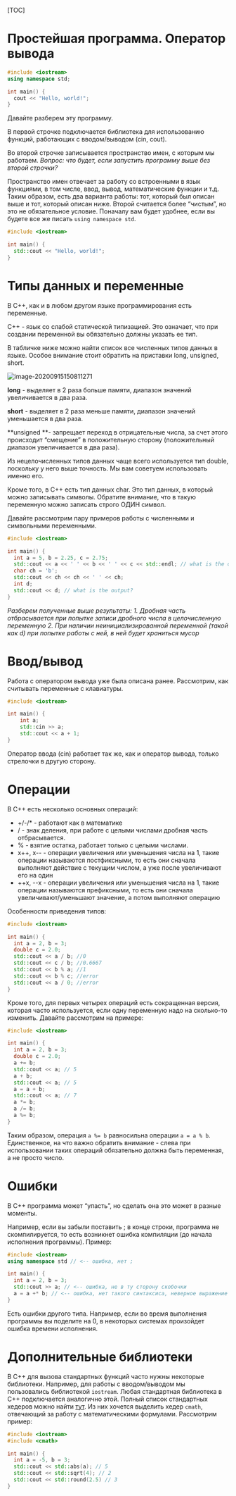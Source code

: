[TOC]

# Простейшая программа. Оператор вывода

```c++
#include <iostream>
using namespace std;

int main() {
  cout << "Hello, world!";
}
```

Давайте разберем эту программу. 

В первой строчке подключается библиотека для использованию функций, работающих с вводом/выводом (cin, cout).

Во второй строчке записывается пространство имен, с которым мы работаем. 
*Вопрос: что будет, если запустить программу выше без второй строчки?*

Пространство имен отвечает за работу со встроенными в язык функциями, в том числе, ввод, вывод, математические функции и т.д. Таким образом, есть два варианта работы: тот, который был описан выше и тот, который описан ниже. Второй считается более “чистым”, но это не обязательное условие. Поначалу вам будет удобнее, если вы будете все же писать `using namespace std`.

```c++
#include <iostream>

int main() {
  std::cout << "Hello, world!";
}
```

#	Типы данных и переменные

В С++, как и в любом другом языке программирования есть переменные.

С++ - язык со слабой статической типизацией. Это означает, что при создании переменной вы обязательно должны указать ее тип.

В табличке ниже можно найти список все численных типов данных в языке. Особое внимание стоит обратить на приставки long, unsigned, short. 

![image-20200915150811271](image-20200915150811271.png)

**long** - выделяет в 2 раза больше памяти, диапазон значений увеличивается в два раза.

**short** - выделяет в 2 раза меньше памяти, диапазон значений уменьшается в два раза. 

**unsigned **- запрещает переход в отрицательные числа, за счет этого происходит “смещение” в положительную сторону (положительный диапазон увеличивается в два раза).

Из нецелочисленных типов данных чаще всего используется тип double, поскольку у него выше точность. Мы вам советуем использовать именно его.

Кроме того, в С++ есть тип данных char. Это тип данных, в который можно записывать символы. Обратите внимание, что в такую переменную можно записать строго ОДИН символ.

Давайте рассмотрим пару примеров работы с численными и символьными переменными.

```c++
#include <iostream>

int main() {
  int a = 5, b = 2.25, c = 2.75;
  std::cout << a << ' ' << b << ' ' << c << std::endl; // what is the output?
  char ch = 'b';
  std::cout << ch << ch << ' ' << ch;
  int d;
  std::cout << d; // what is the output?
}
```

*Разберем полученные выше результаты:*
*1. Дробная часть отбрасывается при попытке записи дробного числа в целочисленную переменную*
*2. При наличии неинициализированной переменной (такой как d) при попытке работы с ней, в ней будет храниться мусор*

# Ввод/вывод

Работа с оператором вывода уже была описана ранее. Рассмотрим, как считывать переменные с клавиатуры.

```c++
#include <iostream>

int main() {
    int a;
    std::cin >> a;
    std::cout << a + 1; 
}
```

Оператор ввода (cin) работает так же, как и оператор вывода, только стрелочки в другую сторону.

# Операции

В С++ есть несколько основных операций:

+ +/-/* - работают как в математике 
+ / - знак деления, при работе с целыми числами дробная часть отбрасывается.
+ % - взятие остатка, работает только с целыми числами.
+ x++, x-- - операции увеличения или уменьшения числа на 1, такие операции называются постфиксными, то есть они сначала выполняют действие с текущим числом, а уже после увеличивают его на один
+ ++x, --x - операции увеличения или уменьшения числа на 1, такие операции называются префиксными, то есть они сначала увеличивают/уменьшают значение, а потом выполняют операцию

Особенности приведения типов:

```c++
#include <iostream>

int main() {
  int a = 2, b = 3;
  double c = 2.0;
  std::cout << a / b; //0
  std::cout << c / b; //0.6667
  std::cout << b % a; //1
  std::cout << b % c; //error
  std::cout << a / 0; //error
}
```

Кроме того, для первых четырех операций есть сокращенная версия, которая часто используется, если одну переменную надо на сколько-то изменить. Давайте рассмотрим на примере:

```c++
#include <iostream>

int main() {
  int a = 2, b = 3;
  double c = 2.0;
  a += b;
  std::cout << a; // 5
  a + b;
  std::cout << a; // 5
  a = a + b; 
  std::cout << a; // 7
  a *= b;
  a /= b;
  a %= b;
}
```

Таким образом, операция `a %= b` равносильна операции `a = a % b`. Единственное, на что важно обратить внимание - слева при использовании таких операций обязательно должна быть переменная, а не просто число.

# Ошибки

В С++ программа может “упасть”, но сделать она это может в разные моменты.

Например, если вы забыли поставить ; в конце строки, программа не скомпилируется, то есть возникнет ошибка компиляции (до начала исполнения программы). Пример:

```c++
#include <iostream>
using namespace std // <-- ошибка, нет ;

int main() {
  int a = 2, b = 3;
  std::cout >> a; // <-- ошибка, не в ту сторону скобочки
  a = a +* b; // <-- ошибка, нет такого синтаксиса, неверное выражение
}
```

Есть ошибки другого типа. Например, если во время выполнения программы вы поделите на 0, в некоторых системах произойдет ошибка времени исполнения.

# Дополнительные библиотеки

В С++ для вызова стандартных функций часто нужны некоторые библиотеки. Например, для работы с вводом/выводом мы пользовались библиотекой `iostream`. Любая стандартная библиотека в С++ подключается аналогично этой. Полный список стандартных хедеров можно найти [тут](https://en.wikipedia.org/wiki/C%2B%2B_Standard_Library). Из них хочется выделить хедер `cmath`, отвечающий за работу с математическими формулами. Рассмотрим пример:

```c++
#include <iostream>
#include <cmath>

int main() {
  int a = -5, b = 3;
  std::cout << std::abs(a); // 5
  std::cout << std::sqrt(4); // 2
  std::cout << std::round(2.5) // 3 
}
```

